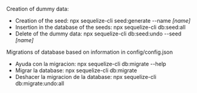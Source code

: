 Creation of dummy data:

- Creation of the seed: npx sequelize-cli seed:generate --name _[name]_
- Insertion in the database of the seeds: npx sequelize-cli db:seed:all
- Delete of the dummy data: npx sequelize-cli db:seed:undo --seed _[name]_

Migrations of database based on information in config/config.json

- Ayuda con la migracion: npx sequelize-cli db:migrate --help
- Migrar la database: npx sequelize-cli db:migrate
- Deshacer la migracion de la database: npx sequelize-cli db:migrate:undo:all
